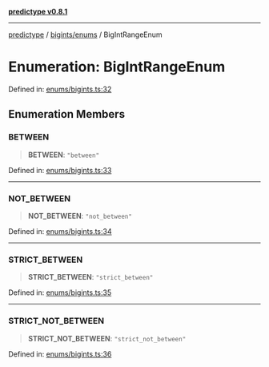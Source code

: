 [**predictype v0.8.1**](../../../README.md)

***

[predictype](../../../modules.md) / [bigints/enums](../README.md) / BigIntRangeEnum

# Enumeration: BigIntRangeEnum

Defined in: [enums/bigints.ts:32](https://github.com/maduhaime/predictype/blob/2310adbaccb6fbc00cdab8e345e79bd5b09e40f5/src/enums/bigints.ts#L32)

## Enumeration Members

### BETWEEN

> **BETWEEN**: `"between"`

Defined in: [enums/bigints.ts:33](https://github.com/maduhaime/predictype/blob/2310adbaccb6fbc00cdab8e345e79bd5b09e40f5/src/enums/bigints.ts#L33)

***

### NOT\_BETWEEN

> **NOT\_BETWEEN**: `"not_between"`

Defined in: [enums/bigints.ts:34](https://github.com/maduhaime/predictype/blob/2310adbaccb6fbc00cdab8e345e79bd5b09e40f5/src/enums/bigints.ts#L34)

***

### STRICT\_BETWEEN

> **STRICT\_BETWEEN**: `"strict_between"`

Defined in: [enums/bigints.ts:35](https://github.com/maduhaime/predictype/blob/2310adbaccb6fbc00cdab8e345e79bd5b09e40f5/src/enums/bigints.ts#L35)

***

### STRICT\_NOT\_BETWEEN

> **STRICT\_NOT\_BETWEEN**: `"strict_not_between"`

Defined in: [enums/bigints.ts:36](https://github.com/maduhaime/predictype/blob/2310adbaccb6fbc00cdab8e345e79bd5b09e40f5/src/enums/bigints.ts#L36)
